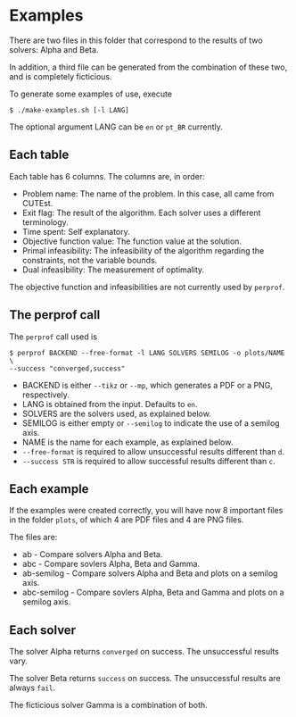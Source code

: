 # Examples

There are two files in this folder that correspond to the results of two
solvers: Alpha and Beta.

In addition, a third file can be generated from the combination of these two, and
is completely ficticious.

To generate some examples of use, execute

    $ ./make-examples.sh [-l LANG]

The optional argument LANG can be `en` or `pt_BR` currently.

## Each table

Each table has 6 columns.
The columns are, in order:

- Problem name: The name of the problem. In this case, all came from CUTEst.
- Exit flag: The result of the algorithm. Each solver uses a different
  terminology.
- Time spent: Self explanatory.
- Objective function value: The function value at the solution.
- Primal infeasibility: The infeasibility of the algorithm regarding the
  constraints, not the variable bounds. 
- Dual infeasibility: The measurement of optimality. 

The objective function and infeasibilities are not currently used by `perprof`.

## The perprof call

The `perprof` call used is

    $ perprof BACKEND --free-format -l LANG SOLVERS SEMILOG -o plots/NAME \
    --success "converged,success"

- BACKEND is either `--tikz` or `--mp`, which generates a PDF or a PNG,
respectively.
- LANG is obtained from the input. Defaults to `en`.
- SOLVERS are the solvers used, as explained below.
- SEMILOG is either empty or `--semilog` to indicate the use of a semilog axis.
- NAME is the name for each example, as explained below.
- `--free-format` is required to allow unsuccessful results different than `d`.
- `--success STR` is required to allow successful results different than `c`.

## Each example

If the examples were created correctly, you will have now 8 important files in
the folder `plots`, of which 4 are PDF files and 4 are PNG files.

The files are:

- ab - Compare solvers Alpha and Beta.
- abc - Compare sovlers Alpha, Beta and Gamma.
- ab-semilog - Compare solvers Alpha and Beta and plots on a semilog axis.
- abc-semilog - Compare sovlers Alpha, Beta and Gamma and plots on a semilog
  axis.


## Each solver

The solver Alpha returns `converged` on success. The unsuccessful results vary.

The solver Beta returns `success` on success. The unsuccessful results are
always `fail`.

The ficticious solver Gamma is a combination of both.
